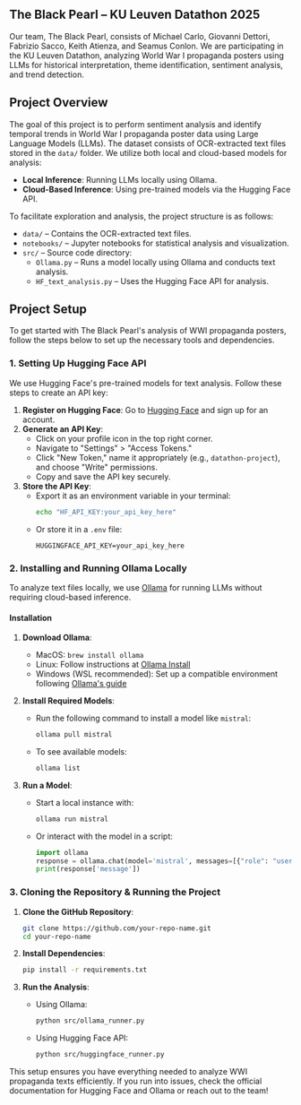 ## The Black Pearl – KU Leuven Datathon 2025

Our team, The Black Pearl, consists of Michael Carlo, Giovanni Dettori, Fabrizio Sacco, Keith Atienza, and Seamus Conlon. We are participating in the KU Leuven Datathon, analyzing World War I propaganda posters using LLMs for historical interpretation, theme identification, sentiment analysis, and trend detection.

## Project Overview

The goal of this project is to perform sentiment analysis and identify temporal trends in World War I propaganda poster data using Large Language Models (LLMs). The dataset consists of OCR-extracted text files stored in the `data/` folder. We utilize both local and cloud-based models for analysis:
- **Local Inference**: Running LLMs locally using Ollama.
- **Cloud-Based Inference**: Using pre-trained models via the Hugging Face API.

To facilitate exploration and analysis, the project structure is as follows:
- `data/` – Contains the OCR-extracted text files.
- `notebooks/` – Jupyter notebooks for statistical analysis and visualization.
- `src/` – Source code directory:
  - `Ollama.py` – Runs a model locally using Ollama and conducts text analysis.
  - `HF_text_analysis.py` – Uses the Hugging Face API for analysis.

## Project Setup

To get started with The Black Pearl's analysis of WWI propaganda posters, follow the steps below to set up the necessary tools and dependencies.

### 1. Setting Up Hugging Face API
We use Hugging Face's pre-trained models for text analysis. Follow these steps to create an API key:

1. **Register on Hugging Face**: Go to [Hugging Face](https://huggingface.co/) and sign up for an account.
2. **Generate an API Key**:
   - Click on your profile icon in the top right corner.
   - Navigate to "Settings" > "Access Tokens."
   - Click "New Token," name it appropriately (e.g., `datathon-project`), and choose "Write" permissions.
   - Copy and save the API key securely.
3. **Store the API Key**:
   - Export it as an environment variable in your terminal:
     ```bash
     echo "HF_API_KEY:your_api_key_here"
     ```
   - Or store it in a `.env` file:
     ```
     HUGGINGFACE_API_KEY=your_api_key_here
     ```

### 2. Installing and Running Ollama Locally
To analyze text files locally, we use [Ollama](https://ollama.ai/) for running LLMs without requiring cloud-based inference.

#### **Installation**
1. **Download Ollama**:
   - MacOS: `brew install ollama`
   - Linux: Follow instructions at [Ollama Install](https://ollama.ai/docs)
   - Windows (WSL recommended): Set up a compatible environment following [Ollama's guide](https://ollama.ai/docs/windows)

2. **Install Required Models**:
   - Run the following command to install a model like `mistral`:
     ```bash
     ollama pull mistral
     ```
   - To see available models:
     ```bash
     ollama list
     ```

3. **Run a Model**:
   - Start a local instance with:
     ```bash
     ollama run mistral
     ```
   - Or interact with the model in a script:
     ```python
     import ollama
     response = ollama.chat(model='mistral', messages=[{"role": "user", "content": "Analyze this text..."}])
     print(response['message'])
     ```

### 3. Cloning the Repository & Running the Project
1. **Clone the GitHub Repository**:
   ```bash
   git clone https://github.com/your-repo-name.git
   cd your-repo-name
   ```

2. **Install Dependencies**:
   ```bash
   pip install -r requirements.txt
   ```

3. **Run the Analysis**:
   - Using Ollama:
     ```bash
     python src/ollama_runner.py
     ```
   - Using Hugging Face API:
     ```bash
     python src/huggingface_runner.py
     ```

This setup ensures you have everything needed to analyze WWI propaganda texts efficiently. If you run into issues, check the official documentation for Hugging Face and Ollama or reach out to the team!

